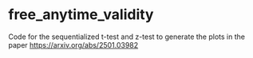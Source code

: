 # free_anytime_validity
Code for the sequentialized t-test and z-test to generate the plots in the paper https://arxiv.org/abs/2501.03982

